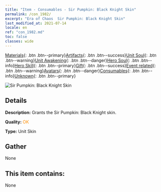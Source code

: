 ```yaml
---
title: "Item - Consumables - Sir Pumpkin: Black Knight Skin"
permalink: /con_1982/
excerpt: "Era of Chaos  Sir Pumpkin: Black Knight Skin"
last_modified_at: 2021-07-14
locale: en
ref: "con_1982.md"
toc: false
classes: wide
---
```

 [Materials](/Items/){: .btn .btn--primary}[Artifacts](/Items/Artifacts/){: .btn .btn--success}[Unit Soul](/Items/UnitSoul/){: .btn .btn--warning}[Unit Awakening](/Items/UnitAwakening/){: .btn .btn--danger}[Hero Soul](/Items/HeroSoul/){: .btn .btn--info}[Hero Skill](/Items/HeroSkill/){: .btn .btn--primary}[Gift](/Items/Gift/){: .btn .btn--success}[Event related](/Items/Events/){: .btn .btn--warning}[Avatars](/Items/Avatars/){: .btn .btn--danger}[Consumables](/Items/Consumables/){: .btn .btn--info}[Unknown](/Items/Unknown/){: .btn .btn--primary}

 ![Sir Pumpkin: Black Knight Skin](/images/u/ti_siwangqishipifu.jpg)

## Details
 **Description:** Grants the Sir Pumpkin: Black Knight skin.

 **Quality:** <span style="color: #FF8C00">OK</span>

 **Type:** Unit Skin

## Gather

  None

## This item contains:

  None

